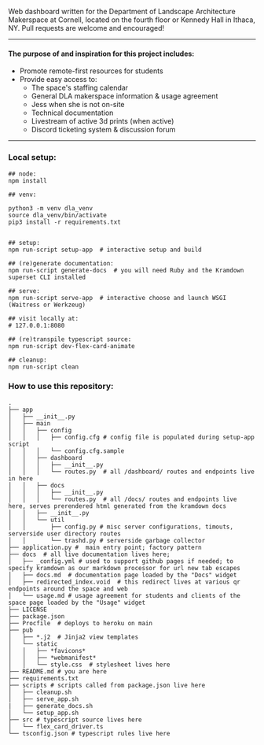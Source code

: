 Web dashboard written for the Department of Landscape Architecture Makerspace at Cornell, located on the fourth floor or Kennedy Hall in Ithaca, NY.  Pull requests are welcome and encouraged!  


- - -



#### The purpose of and inspiration for this project includes:
- Promote remote-first resources for students  
- Provide easy access to:
  - The space's staffing calendar
  - General DLA makerspace information & usage agreement
  - Jess when she is not on-site
  - Technical documentation
  - Livestream of active 3d prints (when active)
  - Discord ticketing system & discussion forum



 - - -



### Local setup:
```
## node:
npm install

## venv:

python3 -m venv dla_venv
source dla_venv/bin/activate
pip3 install -r requirements.txt


## setup:
npm run-script setup-app  # interactive setup and build

## (re)generate documentation:
npm run-script generate-docs  # you will need Ruby and the Kramdown superset CLI installed

## serve:
npm run-script serve-app  # interactive choose and launch WSGI (Waitress or Werkzeug)

## visit locally at:
# 127.0.0.1:8080 

## (re)transpile typescript source:
npm run-script dev-flex-card-animate

## cleanup:
npm run-script clean

```


### How to use this repository:

```console
.
├── app
│   ├── __init__.py
│   ├── main
│   │   ├── config
│   │   │   ├── config.cfg # config file is populated during setup-app script
│   │   │   └── config.cfg.sample
│   │   ├── dashboard
│   │   │   ├── __init__.py
│   │   │   └── routes.py  # all /dashboard/ routes and endpoints live in here
│   │   ├── docs
│   │   │   ├── __init__.py
│   │   │   └── routes.py  # all /docs/ routes and endpoints live here, serves prerendered html generated from the kramdown docs
│   │   ├── __init__.py
│   │   └── util
│   │       ├── config.py # misc server configurations, timouts, serverside user directory routes
│   │       └── trashd.py # serverside garbage collector
├── application.py #  main entry point; factory pattern
├── docs  # all live documentation lives here;
│   ├── _config.yml # used to support github pages if needed; to specify kramdown as our markdown processor for url new tab escapes
│   ├── docs.md  # documentation page loaded by the "Docs" widget
│   ├── redirected_index.void  # this redirect lives at various qr endpoints around the space and web
│   └── usage.md # usage agreement for students and clients of the space page loaded by the "Usage" widget
├── LICENSE
├── package.json  
├── Procfile  # deploys to heroku on main
├── pub
│   ├── *.j2  # Jinja2 view templates
│   └── static
│   │   ├── *favicons*
│   │   ├── *webmanifest*
│   │   └── style.css  # stylesheet lives here
├── README.md # you are here
├── requirements.txt
├── scripts # scripts called from package.json live here
│   ├── cleanup.sh
│   ├── serve_app.sh
|   ├── generate_docs.sh
│   └── setup_app.sh
├── src # typescript source lives here
│   └── flex_card_driver.ts
└── tsconfig.json # typescript rules live here
```
